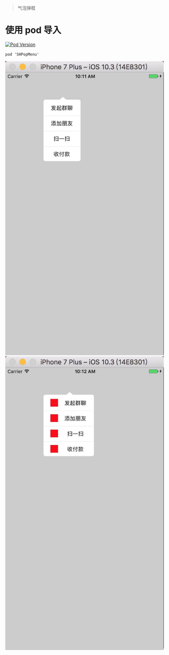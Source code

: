 
>气泡弹框
# 使用 pod 导入
[![Pod Version](http://img.shields.io/cocoapods/v/SHPopMenu.svg?style=flat)](http://cocoadocs.org/docsets/SHPopMenu/)
```
pod 'SHPopMenu'
```

![image](https://github.com/CCSH/SHPopMenu/blob/master/686A5FFB-18EC-4F00-B3BE-35F5DBF20E39.png)
![image](https://github.com/CCSH/SHPopMenu/blob/master/C45BA559-2BB9-4803-BD2E-3C30EC4C15BB.png)
